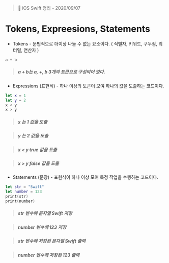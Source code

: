    > 📝 iOS Swift 정리 - 2020/09/07

 # Tokens, Expreesions, Statements

  - Tokens  - 문법적으로 더이상 나눌 수 없는 요소이다. ( 식별자, 키워드, 구두점, 리터럴, 연산자 )
  ```swift
 a + b
 ```
 >  ##### a + b는 a, +, b 3개의 토큰으로 구성되어 있다.

  - Expressions (표현식) - 하나 이상의 토큰이 모여 하나의 값을 도출하는 코드이다.
  ```swift
 let x = 1
 let y = 2
 x < y
 x > y
 ```
 > ##### x 는 1 값을 도출 
 
 > ##### y 는 2 값을 도출
 
 > ##### x < y true 값을 도출
 
 > ##### x > y false 값을 도출

  - Statements (문장) - 표현식이 하나 이상 모여 특정 작업을 수행하는 코드이다.
  ```swift
 let str = "Swift"
 let number = 123
 print(str)
 print(number)
 ```
 > ##### str 변수에 문자열 Swift 저장 
 
 > ##### number 변수에 123 저장
 
 > ##### str 변수에 저장된 문자열 Swift 출력
 
 > ##### number 변수에 저장된 123 출력

